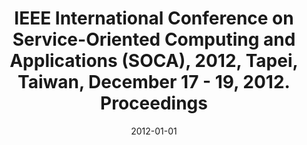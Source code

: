 ---
abstract: ''
authors:
- Chi-Sheng Shih
- Sang H. Son
- Tei-Wei Kuo
- Christian Huemer
date: '2012-01-01'
featured: false
publication_types:
- '5'
publishDate: '2012-01-01'
title: IEEE International Conference on Service-Oriented Computing and Applications
  (SOCA), 2012, Tapei, Taiwan, December 17 - 19, 2012. Proceedings
url_pdf: ''
---